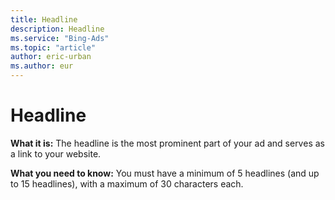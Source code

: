 ```yaml
---
title: Headline
description: Headline
ms.service: "Bing-Ads"
ms.topic: "article"
author: eric-urban
ms.author: eur
---
```


# Headline

**What it is:** The headline is the most prominent part of your ad and serves as a link to your website.

**What you need to know:** You must have a minimum of 5 headlines (and up to 15 headlines), with a maximum of 30 characters each.


